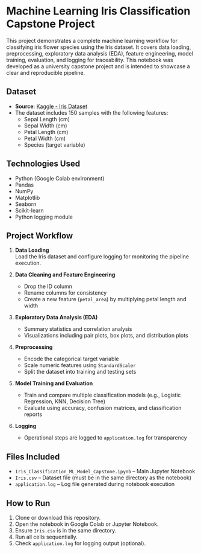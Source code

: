 # Machine Learning Iris Classification Capstone Project

This project demonstrates a complete machine learning workflow for classifying iris flower species using the Iris dataset. It covers data loading, preprocessing, exploratory data analysis (EDA), feature engineering, model training, evaluation, and logging for traceability. This notebook was developed as a university capstone project and is intended to showcase a clear and reproducible pipeline.

## Dataset

- **Source**: [Kaggle - Iris Dataset](https://www.kaggle.com/datasets/uciml/iris?resource=download)
- The dataset includes 150 samples with the following features:
  - Sepal Length (cm)
  - Sepal Width (cm)
  - Petal Length (cm)
  - Petal Width (cm)
  - Species (target variable)

## Technologies Used

- Python (Google Colab environment)
- Pandas
- NumPy
- Matplotlib
- Seaborn
- Scikit-learn
- Python logging module

## Project Workflow

1. **Data Loading**  
   Load the Iris dataset and configure logging for monitoring the pipeline execution.

2. **Data Cleaning and Feature Engineering**  
   - Drop the ID column
   - Rename columns for consistency
   - Create a new feature (`petal_area`) by multiplying petal length and width

3. **Exploratory Data Analysis (EDA)**  
   - Summary statistics and correlation analysis
   - Visualizations including pair plots, box plots, and distribution plots

4. **Preprocessing**  
   - Encode the categorical target variable
   - Scale numeric features using `StandardScaler`
   - Split the dataset into training and testing sets

5. **Model Training and Evaluation**  
   - Train and compare multiple classification models (e.g., Logistic Regression, KNN, Decision Tree)
   - Evaluate using accuracy, confusion matrices, and classification reports

6. **Logging**  
   - Operational steps are logged to `application.log` for transparency

## Files Included

- `Iris_Classification_ML_Model_Capstone.ipynb` – Main Jupyter Notebook
- `Iris.csv` – Dataset file (must be in the same directory as the notebook)
- `application.log` – Log file generated during notebook execution

## How to Run

1. Clone or download this repository.
2. Open the notebook in Google Colab or Jupyter Notebook.
3. Ensure `Iris.csv` is in the same directory.
4. Run all cells sequentially.
5. Check `application.log` for logging output (optional).
